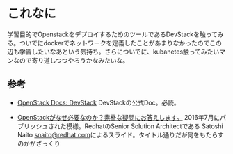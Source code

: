 # これなに
学習目的でOpenstackをデプロイするためのツールであるDevStackを触ってみる。ついでにdockerでネットワークを定義したことがあまりなかったのでこの辺も学習したいなあという気持ち。さらについでに、kubanetes触ってみたいマンなので寄り道しつつやろうかなみたいな。

## 参考

 - [OpenStack Docs: DevStack](https://docs.openstack.org/devstack/latest/#quick-start)
 DevStackの公式Doc。必読。

 - [OpenStackがなぜ必要なのか？素朴な疑問にお答えします。](http://openstackdays.com/archive/2016/wp-content/uploads/2016/07/P7_osdt.cloud-intro.pdf)
2016年7月にパブリッシュされた模様。RedhatのSenior Solution Architectである Satoshi Naito <snaito@redhat.com>によるスライド。タイトル通りだが何をもたらすのかがざっくり





